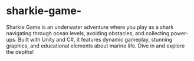 # sharkie-game-
Sharkie Game is an underwater adventure where you play as a shark navigating through ocean levels, avoiding obstacles, and collecting power-ups. Built with Unity and C#, it features dynamic gameplay, stunning graphics, and educational elements about marine life. Dive in and explore the depths!
